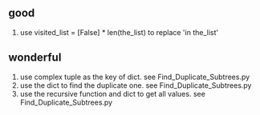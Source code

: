## good
1. use visited_list = [False] * len(the_list) to replace 'in the_list'

## wonderful
1. use complex tuple as the key of dict. see Find_Duplicate_Subtrees.py
2. use the dict to find the duplicate one. see Find_Duplicate_Subtrees.py
3. use the recursive function and dict to get all values. see Find_Duplicate_Subtrees.py
